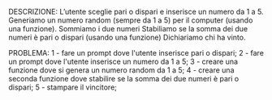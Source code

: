 DESCRIZIONE: L’utente sceglie pari o dispari e inserisce un numero da 1 a 5.
Generiamo un numero random (sempre da 1 a 5) per il computer (usando una funzione).
Sommiamo i due numeri
Stabiliamo se la somma dei due numeri è pari o dispari (usando una funzione)
Dichiariamo chi ha vinto.

PROBLEMA:
1 - fare un prompt dove l'utente inserisce pari o dispari;
2 - fare un prompt dove l'utente inserisce un numero da 1 a 5;
3 - creare una funzione dove si genera un numero random da 1 a 5;
4 - creare una seconda funzione dove stabilire se la somma dei due numeri è pari o dispari;
5 - stampare il vincitore;